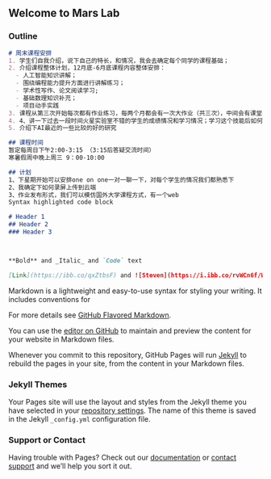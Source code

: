 ## Welcome to Mars Lab



### Outline

```markdown
# 周末课程安排
1. 学生们自我介绍，说下自己的特长，和情况，我会去确定每个同学的课程基础；
2. 介绍课程整体计划，12月底-6月底课程内容整体安排：
  - 人工智能知识讲解；
  - 围绕编程能力提升方面进行讲解练习；
  - 学术性写作、论文阅读学习;
  - 基础数理知识补充；
  - 项目动手实践
3. 课程从第三次开始每次都有作业练习，每两个月都会有一次大作业（共三次），中间会有课堂小测，我们会根据学生的成绩进行选拔参与到火星实验室的比较前沿的资源性强的研究中，比如EI论文发表、丘成桐竞赛
4. 4、讲一下过去一段时间火星实验室不错的学生的成绩情况和学习情况；学习这个技能后如何结合自己的兴趣做一些有意义的事情，对申请有帮助的事情
5. 介绍下AI最近的一些比较的好的研究

## 课程时间
暂定每周日下午2:00-3:15 （3:15后答疑交流时间）
寒暑假周中晚上周三 9：00-10:00

## 计划
1、下星期开始可以安排one on one一对一聊一下，对每个学生的情况我们都熟悉下
2、我确定下如何录屏上传到云端
3、作业发布形式，我们可以模仿国外大学课程方式，有一个web
Syntax highlighted code block

# Header 1
## Header 2
### Header 3



**Bold** and _Italic_ and `Code` text

[Link](https://ibb.co/qxZtbsF) and ![Steven](https://i.ibb.co/rvWCn6f/Wechat-IMG870.jpg  <a href="https://ibb.co/qxZtbsF"><img src="https://i.ibb.co/rvWCn6f/Wechat-IMG870.jpg" alt="Wechat-IMG870" border="0"></a>)
```



Markdown is a lightweight and easy-to-use syntax for styling your writing. It includes conventions for

For more details see [GitHub Flavored Markdown](https://guides.github.com/features/mastering-markdown/).

You can use the [editor on GitHub](https://github.com/mengxinpku/mengxin.github.io/edit/gh-pages/index.md) to maintain and preview the content for your website in Markdown files.

Whenever you commit to this repository, GitHub Pages will run [Jekyll](https://jekyllrb.com/) to rebuild the pages in your site, from the content in your Markdown files.


### Jekyll Themes

Your Pages site will use the layout and styles from the Jekyll theme you have selected in your [repository settings](https://github.com/mengxinpku/mengxin.github.io/settings). The name of this theme is saved in the Jekyll `_config.yml` configuration file.

### Support or Contact

Having trouble with Pages? Check out our [documentation](https://docs.github.com/categories/github-pages-basics/) or [contact support](https://github.com/contact) and we’ll help you sort it out.
